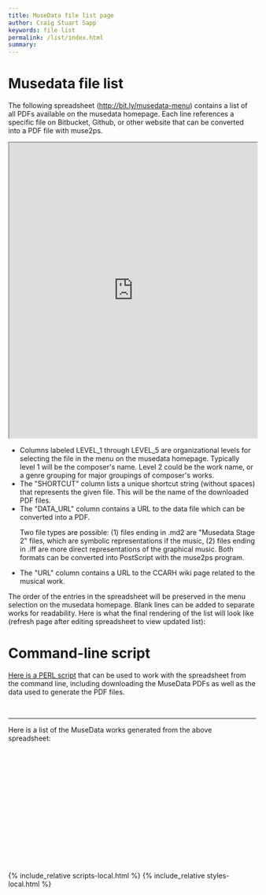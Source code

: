 ```yaml
---
title: MuseData file list page
author: Craig Stuart Sapp
keywords: file list
permalink: /list/index.html
summary: 
---
```



# Musedata file list #

The following spreadsheet 
(<a target="_blank" href="http://bit.ly/musedata-menu">http://bit.ly/musedata-menu</a>)
contains a list of all PDFs available on the musedata homepage.
Each line references a specific file on Bitbucket, Github, or other
website that can be converted into a PDF file with muse2ps.

<iframe style="width:100%; height:600px;" src="https://docs.google.com/spreadsheets/d/e/2PACX-1vTTZN-R0h99A6x2Xc74PA1NuAFLQbUx8Kw_DsKvZPkJ2Hh_-knqQoeS6Yd07Yb2VoWR7LITIRnTAkSt/pubhtml?gid=0&amp;single=true&amp;widget=true&amp;headers=true"></iframe>

<ul>

<li> Columns labeled LEVEL_1 through LEVEL_5 are organizational
levels for selecting the file in the menu on the musedata homepage.
Typically level 1 will be the composer's name.  Level 2 could be
the work name, or a genre grouping for major groupings of composer's
works.</li>

<li> The "SHORTCUT" column lists a unique shortcut string (without
spaces) that represents the given file.  This will be the name of
the downloaded PDF files.</li>

<li> The "DATA_URL" column contains a URL to the data file which
can be converted into a PDF.  <p> Two file types are possible: (1)
files ending in .md2 are "Musedata Stage 2" files, which are symbolic
representations if the music, (2) files ending in .iff are more
direct representations of the graphical music.  Both formats can
be converted into PostScript with the muse2ps program.  </p> </li>

<li> The "URL" column contains a URL to the CCARH wiki page
related to the musical work. </li>

</ul>

The order of the entries in the spreadsheet will be preserved in
the menu selection on the musedata homepage.  Blank lines can be
added to separate works for readability.  Here is what the final
rendering of the list will look like (refresh page after editing
spreadsheet to view updated list):


# Command-line script #

<a target="_blank" href="musesheet.txt">Here is a PERL script</a>
that can be used to work with the spreadsheet from the command line,
including downloading the MuseData PDFs as well as the data used
to generate the PDF files.

<br/>
<hr noshade>

Here is a list of the MuseData works generated from the above spreadsheet:

<br/>
<br/>

<div style="font-size:14pt; line-height:17pt;" id="list"></div>


<div style="height:200px"></div>

{% include_relative scripts-local.html %}
{% include_relative styles-local.html %}

